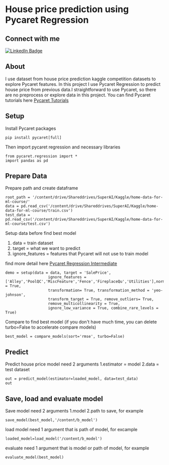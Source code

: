 # House price prediction using Pycaret Regression
## Connect with me

<a href="https://www.linkedin.com/in/piyapadech/">
    <img src="https://img.shields.io/badge/LinkedIn-blue?style=for-the-badge&logo=linkedin&logoColor=white" alt="LinkedIn Badge"/>
</a>

## About
I use dataset from house price prediction kaggle competition datasets to explore Pycaret features. In this project I use Pycaret Regression to predict house price from previous data.I straightforward to use Pycaret, so there are no preprocess or explore data in this project. You can find Pycaret tutorials here <a href='https://pycaret.gitbook.io/docs/get-started/tutorials'>Pycaret Tutorials</a>

## Setup
Install Pycaret packages
```
pip install pycaret[full]
```
Then import pycaret regression and necessary libraries  
```
from pycaret.regression import *
import pandas as pd
```
## Prepare Data
Prepare path and create dataframe
```
root_path = '/content/drive/Shareddrives/SuperAI/Kaggle/home-data-for-ml-course/'
data = pd.read_csv('/content/drive/Shareddrives/SuperAI/Kaggle/home-data-for-ml-course/train.csv')
test_data = pd.read_csv('/content/drive/Shareddrives/SuperAI/Kaggle/home-data-for-ml-course/test.csv')
```
Setup data before find best model
1. data = train dataset
2. target = what we want to predict
3. ignore_features = features that Pycaret will not use to train model

find more detail here <a href="https://github.com/pycaret/pycaret/blob/master/tutorials/Regression%20Tutorial%20Level%20Intermediate%20-%20REG102.ipynb">Pycaret Regression Intermediate</a>
```
demo = setup(data = data, target = 'SalePrice', 
                   ignore_features = ['Alley','PoolQC','MiscFeature','Fence','FireplaceQu','Utilities'],normalize = True,
                   transformation= True, transformation_method = 'yeo-johnson', 
                   transform_target = True, remove_outliers= True,
                   remove_multicollinearity = True,
                   ignore_low_variance = True, combine_rare_levels = True) 
```
Compare to find best model (if you don't have much time, you can delete turbo=False to accelerate compare models)
``` 
best_model = compare_models(sort='rmse', turbo=False)
```
## Predict
Predict house price model need 2 arguments 1.estimator = model 2.data = test dataset
```
out = predict_model(estimator=loaded_model, data=test_data)
out
```
## Save, load and evaluate model
Save model need 2 arguments 1.model 2.path to save, for example
```
save_model(best_model,'/content/b_model')
```
load model need 1 argument that is path of model, for excample
```
loaded_model=load_model('/content/b_model')
```
evaluate need 1 argument that is model or path of model, for example
```
evaluate_model(best_model)
```
